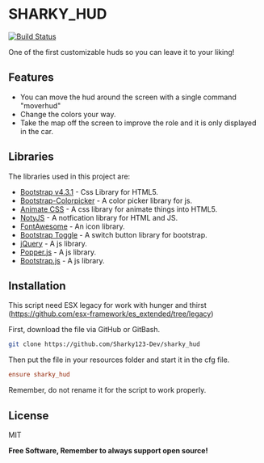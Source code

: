 # SHARKY_HUD

[![Build Status](https://img.shields.io/github/downloads/Sharky123-Dev/sharky_hud/total?label=downloads&style=for-the-badge)](https://github.com/Sharky123-Dev/sharky_hud/)

One of the first customizable huds so you can leave it to your liking!

## Features

- You can move the hud around the screen with a single command "moverhud"
- Change the colors your way.
- Take the map off the screen to improve the role and it is only displayed in the car.

## Libraries

The libraries used in this project are:

- [Bootstrap v4.3.1](https://getbootstrap.com/docs/4.3/getting-started) - Css Library for HTML5.
- [Bootstrap-Colorpicker](https://github.com/itsjavi/bootstrap-colorpicker) - A color picker library for js.
- [Animate CSS](https://animate.style/) - A css library for animate things into HTML5.
- [NotyJS](https://ned.im/noty/#/) - A notfication library for HTML and JS.
- [FontAwesome](https://fontawesome.com/) - An icon library.
- [Bootstrap Toggle](https://gitbrent.github.io/bootstrap4-toggle/) - A switch button library for bootstrap.
- [jQuery](https://jquery.com/) - A js library.
- [Popper.js](https://popper.js.org/) - A js library.
- [Bootstrap.js](https://getbootstrap.com/docs/4.3/getting-started/javascript/) - A js library.

## Installation

This script need ESX legacy for work with hunger and thirst (https://github.com/esx-framework/es_extended/tree/legacy)

First, download the file via GitHub or GitBash.

```sh
git clone https://github.com/Sharky123-Dev/sharky_hud
```

Then put the file in your resources folder and start it in the cfg file.

```cfg
ensure sharky_hud
```
Remember, do not rename it for the script to work properly.

## License

MIT

**Free Software, Remember to always support open source!**
